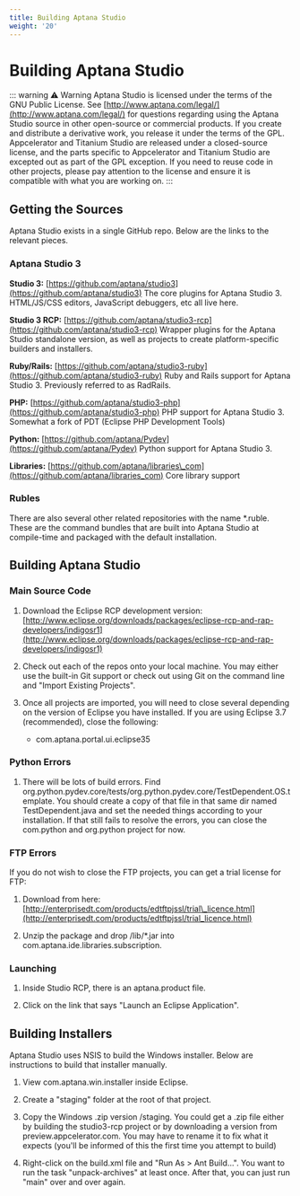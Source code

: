 ```yaml
---
title: Building Aptana Studio
weight: '20'
---
```


# Building Aptana Studio

::: warning ⚠️ Warning
Aptana Studio is licensed under the terms of the GNU Public License. See [http://www.aptana.com/legal/](http://www.aptana.com/legal/) for questions regarding using the Aptana Studio source in other open-source or commercial products. If you create and distribute a derivative work, you release it under the terms of the GPL. Appcelerator and Titanium Studio are released under a closed-source license, and the parts specific to Appcelerator and Titanium Studio are excepted out as part of the GPL exception. If you need to reuse code in other projects, please pay attention to the license and ensure it is compatible with what you are working on.
:::

## Getting the Sources

Aptana Studio exists in a single GitHub repo. Below are the links to the relevant pieces.

### Aptana Studio 3

**Studio 3:** [https://github.com/aptana/studio3](https://github.com/aptana/studio3)
The core plugins for Aptana Studio 3. HTML/JS/CSS editors, JavaScript debuggers, etc all live here.

**Studio 3 RCP:** [https://github.com/aptana/studio3-rcp](https://github.com/aptana/studio3-rcp)
Wrapper plugins for the Aptana Studio standalone version, as well as projects to create platform-specific builders and installers.

**Ruby/Rails:** [https://github.com/aptana/studio3-ruby](https://github.com/aptana/studio3-ruby)
Ruby and Rails support for Aptana Studio 3. Previously referred to as RadRails.

**PHP:** [https://github.com/aptana/studio3-php](https://github.com/aptana/studio3-php)
PHP support for Aptana Studio 3. Somewhat a fork of PDT (Eclipse PHP Development Tools)

**Python:** [https://github.com/aptana/Pydev](https://github.com/aptana/Pydev)
Python support for Aptana Studio 3.

**Libraries:** [https://github.com/aptana/libraries\_com](https://github.com/aptana/libraries_com)
Core library support

### Rubles

There are also several other related repositories with the name \*.ruble. These are the command bundles that are built into Aptana Studio at compile-time and packaged with the default installation.

## Building Aptana Studio

### Main Source Code

1. Download the Eclipse RCP development version: [http://www.eclipse.org/downloads/packages/eclipse-rcp-and-rap-developers/indigosr1](http://www.eclipse.org/downloads/packages/eclipse-rcp-and-rap-developers/indigosr1)

2. Check out each of the repos onto your local machine. You may either use the built-in Git support or check out using Git on the command line and "Import Existing Projects".

3. Once all projects are imported, you will need to close several depending on the version of Eclipse you have installed. If you are using Eclipse 3.7 (recommended), close the following:

    * com.aptana.portal.ui.eclipse35

### Python Errors

1. There will be lots of build errors. Find org.python.pydev.core/tests/org.python.pydev.core/TestDependent.OS.template. You should create a copy of that file in that same dir named TestDependent.java and set the needed things according to your installation. If that still fails to resolve the errors, you can close the com.python and org.python project for now.

### FTP Errors

If you do not wish to close the FTP projects, you can get a trial license for FTP:

1. Download from here: [http://enterprisedt.com/products/edtftpjssl/trial\_licence.html](http://enterprisedt.com/products/edtftpjssl/trial_licence.html)

2. Unzip the package and drop /lib/\*.jar into com.aptana.ide.libraries.subscription.

### Launching

1. Inside Studio RCP, there is an aptana.product file.

2. Click on the link that says "Launch an Eclipse Application".

## Building Installers

Aptana Studio uses NSIS to build the Windows installer. Below are instructions to build that installer manually.

1. View com.aptana.win.installer inside Eclipse.

2. Create a "staging" folder at the root of that project.

3. Copy the Windows .zip version /staging. You could get a .zip file either by building the studio3-rcp project or by downloading a version from preview.appcelerator.com. You may have to rename it to fix what it expects (you'll be informed of this the first time you attempt to build)

4. Right-click on the build.xml file and "Run As > Ant Build...". You want to run the task "unpack-archives" at least once. After that, you can just run "main" over and over again.
